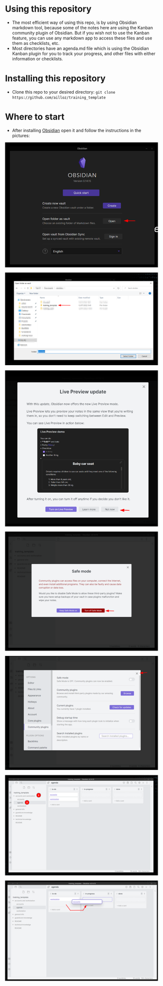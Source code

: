 # Using this repository
- The most efficient way of using this repo, is by using Obsidian markdown tool, because some of the notes here are using the Kanban community plugin of Obsidian. But if you wish not to use the Kanban feature, you can use any markdown app to access these files and use them as checklists, etc.
- Most directories have an agenda.md file which is using the Obsidian Kanban plugin for you to track your progress, and other files with either information or checklists.
# Installing this repository
- Clone this repo to your desired directory:
	``` git clone https://github.com/ailloz/training_template ```
# Where to start
- After installing [Obsidian](https://obsidian.md/) open it and follow the instructions in the pictures:

![01.png](/README/pictures/01.png)

![02.png](/README/pictures/02.png)

![03.png](/README/pictures/03.png)

![04.png](/README/pictures/04.png)

![05.png](/README/pictures/05.png)

![06.png](/README/pictures/06.png)

![07.png](/README/pictures/07.png)